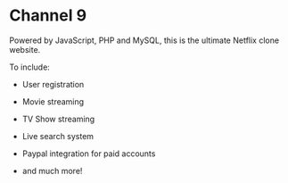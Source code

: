 # Channel 9

Powered by JavaScript, PHP and MySQL, this is the ultimate Netflix clone website.

To include:
* User registration

* Movie streaming

* TV Show streaming

* Live search system

* Paypal integration for paid accounts

* and much more!